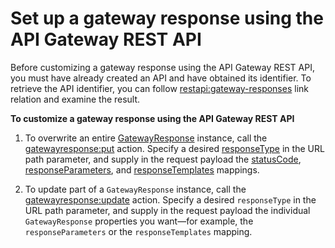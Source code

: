# Set up a gateway response using the API Gateway REST API<a name="set-up-gateway-response-using-the-api"></a>

 Before customizing a gateway response using the API Gateway REST API, you must have already created an API and have obtained its identifier\. To retrieve the API identifier, you can follow [restapi:gateway\-responses](https://docs.aws.amazon.com/apigateway/latest/api/API_GetGatewayResponses.html) link relation and examine the result\. 

**To customize a gateway response using the API Gateway REST API**

1. To overwrite an entire [GatewayResponse](https://docs.aws.amazon.com/apigateway/latest/api/API_GatewayResponse.html) instance, call the [gatewayresponse:put](https://docs.aws.amazon.com/apigateway/latest/api/API_PutGatewayResponse.html) action\. Specify a desired [responseType](https://docs.aws.amazon.com/apigateway/latest/api/API_GatewayResponse.html#responseType) in the URL path parameter, and supply in the request payload the [statusCode](https://docs.aws.amazon.com/apigateway/latest/api/API_GatewayResponse.html#statusCode), [responseParameters](https://docs.aws.amazon.com/apigateway/latest/api/API_GatewayResponse.html#responseParameters), and [responseTemplates](https://docs.aws.amazon.com/apigateway/latest/api/API_GatewayResponse.html#responseTemplates) mappings\.

1. To update part of a `GatewayResponse` instance, call the [gatewayresponse:update](https://docs.aws.amazon.com/apigateway/latest/api/API_UpdateGatewayResponse.html) action\. Specify a desired `responseType` in the URL path parameter, and supply in the request payload the individual `GatewayResponse` properties you want—for example, the `responseParameters` or the `responseTemplates` mapping\.